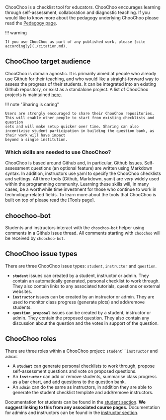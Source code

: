ChooChoo is a checklist tool for educators. ChooChoo encourages learning through self-assessment, collaboration and diagnostic teaching. If you would like to know more about the pedagogy underlying ChooChoo please read the [Pedagogy page](./pedagogy.md).

!!! warning

    If you use ChooChoo as part of any published work, please [cite accordingly](./citation.md).

## ChooChoo target audience
ChooChoo is domain agnostic. It is primarily aimed at people who already use Github for their teaching, and who would like a straight-forward way to assess the progress of their students. It can be integrated into an existing Github repository, or exist as a standalone project. A list of ChooChoo projects is maintained [here](./projects.md).

!!! note "Sharing is caring"

    Users are strongly encouraged to share their ChooChoo repositories. This will enable other people to start from existing checklists and question 
    sets and will make setup quicker over time. Sharing can also incentivise student participation in building the question bank, as their work will have impact 
    beyond a single institution. 

### Which skills are needed to use ChooChoo?
ChooChoo is based around Github and, in particular, Github Issues. Self-assessment questions (an optional feature) are written using Markdown syntax. In addition, instructors use yaml to specify the ChooChoo checklists and settings. All three tools (Github, Markdown, yaml) are *very* widely used within the programming community. Learning these skills will, in many cases, be a worthwhile time investment for those who continue to work in technology-related fields. To learn more about the tools that ChooChoo is built on top of please read the [Tools page].

## choochoo-bot
Students and instructors interact with the `choochoo-bot` helper using comments in a Github issue thread. All comments starting with `choochoo` will be received by `choochoo-bot`. 

## ChooChoo issue types

There are three ChooChoo issue types: `student`, `instructor` and `question`. 

- **`student`** issues can created by a student, instructor or admin. They contain an automatically generated, personal checklist to work through. They also contain links to any associated tutorials, questions or external websites.
- **`instructor`** issues can be created by an instructor or admin. They are used to monitor class progress (generate plots) and add/remove students.
- **`question_proposal`** issues can be created by a student, instructor or admin. They contain the proposed question. They also contain any discussion about the question and the votes in support of the question.

## ChooChoo roles 
There are three roles within a ChooChoo project: `student``instructor` and  `admin`:

- A **`student`** can generate personal checklists to work through, propose self-assessment questions and vote on proposed questions. 
- An **`instructor`** can add or remove students, summarise class progress as a bar chart, and add questions to the question bank. 
- An **`admin`** can do the same as instructors, in addition they are able to generate the student checklist template and add/remove instructors. 

Documentation for students can be found in the [student section](./students/setup.md). **We suggest linking to this from any associated course pages.** Documentation for admins and instructors can be found in the [instructor section](./instructors/setup.md).

